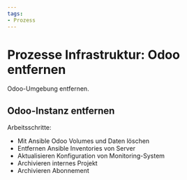 ```yaml
---
tags:
- Prozess
---
```

# Prozesse Infrastruktur: Odoo entfernen
Odoo-Umgebung entfernen.

##  Odoo-Instanz entfernen

Arbeitsschritte:
* Mit Ansible Odoo Volumes und Daten löschen
* Entfernen Ansible Inventories von Server
* Aktualisieren Konfiguration von Monitoring-System
* Archivieren internes Projekt
* Archivieren Abonnement